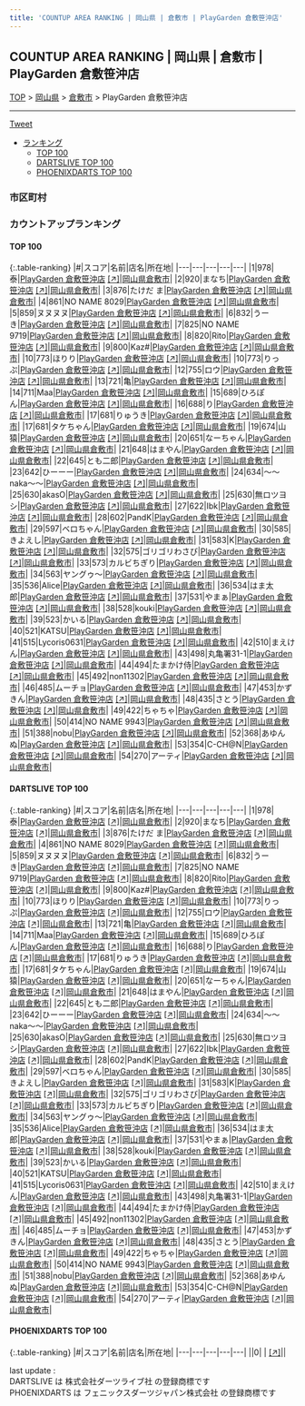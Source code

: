 ```yaml
---
title: 'COUNTUP AREA RANKING | 岡山県 | 倉敷市 | PlayGarden 倉敷笹沖店'
---
```

## COUNTUP AREA RANKING | 岡山県 | 倉敷市 | PlayGarden 倉敷笹沖店

[TOP](/darts/rank/) > [岡山県](/darts/rank/岡山県/) > [倉敷市](/darts/rank/岡山県/倉敷市/) > PlayGarden 倉敷笹沖店

___

<a href="https://twitter.com/share?ref_src=twsrc%5Etfw" data-text="COUNTUP AREA RANKING | 岡山県倉敷市PlayGarden 倉敷笹沖店" class="twitter-share-button" data-hashtags="DARTSLIVE,PHOENIXDARTS,darts,ダーツ" data-show-count="false">Tweet</a>

* [ランキング](#カウントアップランキング)
    * [TOP 100](#top-100)
    * [DARTSLIVE TOP 100](#dartslive-top-100)
    * [PHOENIXDARTS TOP 100](#phoenixdarts-top-100)

### 市区町村

<ul>

</ul>

### カウントアップランキング

#### TOP 100



{:.table-ranking}
|#|スコア|名前|店名|所在地|
|---|---|---|---|---|
|1|978|<span class="rank-name-dl">泰</span>|<a href="/darts/rank/shops/ec34eab0a0c0198458d385ea46352d8f.html">PlayGarden 倉敷笹沖店</a> <a href="https://search.dartslive.com/jp/shop/ec34eab0a0c0198458d385ea46352d8f">[↗]</a>|<a href="/darts/rank/岡山県/倉敷市">岡山県倉敷市</a>|
|2|920|<span class="rank-name-dl">まなち</span>|<a href="/darts/rank/shops/ec34eab0a0c0198458d385ea46352d8f.html">PlayGarden 倉敷笹沖店</a> <a href="https://search.dartslive.com/jp/shop/ec34eab0a0c0198458d385ea46352d8f">[↗]</a>|<a href="/darts/rank/岡山県/倉敷市">岡山県倉敷市</a>|
|3|876|<span class="rank-name-dl">たけだ ま</span>|<a href="/darts/rank/shops/ec34eab0a0c0198458d385ea46352d8f.html">PlayGarden 倉敷笹沖店</a> <a href="https://search.dartslive.com/jp/shop/ec34eab0a0c0198458d385ea46352d8f">[↗]</a>|<a href="/darts/rank/岡山県/倉敷市">岡山県倉敷市</a>|
|4|861|<span class="rank-name-dl">NO NAME 8029</span>|<a href="/darts/rank/shops/ec34eab0a0c0198458d385ea46352d8f.html">PlayGarden 倉敷笹沖店</a> <a href="https://search.dartslive.com/jp/shop/ec34eab0a0c0198458d385ea46352d8f">[↗]</a>|<a href="/darts/rank/岡山県/倉敷市">岡山県倉敷市</a>|
|5|859|<span class="rank-name-dl">ヌヌヌヌ</span>|<a href="/darts/rank/shops/ec34eab0a0c0198458d385ea46352d8f.html">PlayGarden 倉敷笹沖店</a> <a href="https://search.dartslive.com/jp/shop/ec34eab0a0c0198458d385ea46352d8f">[↗]</a>|<a href="/darts/rank/岡山県/倉敷市">岡山県倉敷市</a>|
|6|832|<span class="rank-name-dl">うーき</span>|<a href="/darts/rank/shops/ec34eab0a0c0198458d385ea46352d8f.html">PlayGarden 倉敷笹沖店</a> <a href="https://search.dartslive.com/jp/shop/ec34eab0a0c0198458d385ea46352d8f">[↗]</a>|<a href="/darts/rank/岡山県/倉敷市">岡山県倉敷市</a>|
|7|825|<span class="rank-name-dl">NO NAME 9719</span>|<a href="/darts/rank/shops/ec34eab0a0c0198458d385ea46352d8f.html">PlayGarden 倉敷笹沖店</a> <a href="https://search.dartslive.com/jp/shop/ec34eab0a0c0198458d385ea46352d8f">[↗]</a>|<a href="/darts/rank/岡山県/倉敷市">岡山県倉敷市</a>|
|8|820|<span class="rank-name-dl">Rito</span>|<a href="/darts/rank/shops/ec34eab0a0c0198458d385ea46352d8f.html">PlayGarden 倉敷笹沖店</a> <a href="https://search.dartslive.com/jp/shop/ec34eab0a0c0198458d385ea46352d8f">[↗]</a>|<a href="/darts/rank/岡山県/倉敷市">岡山県倉敷市</a>|
|9|800|<span class="rank-name-dl">Kaz#</span>|<a href="/darts/rank/shops/ec34eab0a0c0198458d385ea46352d8f.html">PlayGarden 倉敷笹沖店</a> <a href="https://search.dartslive.com/jp/shop/ec34eab0a0c0198458d385ea46352d8f">[↗]</a>|<a href="/darts/rank/岡山県/倉敷市">岡山県倉敷市</a>|
|10|773|<span class="rank-name-dl">ほりり</span>|<a href="/darts/rank/shops/ec34eab0a0c0198458d385ea46352d8f.html">PlayGarden 倉敷笹沖店</a> <a href="https://search.dartslive.com/jp/shop/ec34eab0a0c0198458d385ea46352d8f">[↗]</a>|<a href="/darts/rank/岡山県/倉敷市">岡山県倉敷市</a>|
|10|773|<span class="rank-name-dl">りっぷ</span>|<a href="/darts/rank/shops/ec34eab0a0c0198458d385ea46352d8f.html">PlayGarden 倉敷笹沖店</a> <a href="https://search.dartslive.com/jp/shop/ec34eab0a0c0198458d385ea46352d8f">[↗]</a>|<a href="/darts/rank/岡山県/倉敷市">岡山県倉敷市</a>|
|12|755|<span class="rank-name-dl">ロウ</span>|<a href="/darts/rank/shops/ec34eab0a0c0198458d385ea46352d8f.html">PlayGarden 倉敷笹沖店</a> <a href="https://search.dartslive.com/jp/shop/ec34eab0a0c0198458d385ea46352d8f">[↗]</a>|<a href="/darts/rank/岡山県/倉敷市">岡山県倉敷市</a>|
|13|721|<span class="rank-name-dl">亀</span>|<a href="/darts/rank/shops/ec34eab0a0c0198458d385ea46352d8f.html">PlayGarden 倉敷笹沖店</a> <a href="https://search.dartslive.com/jp/shop/ec34eab0a0c0198458d385ea46352d8f">[↗]</a>|<a href="/darts/rank/岡山県/倉敷市">岡山県倉敷市</a>|
|14|711|<span class="rank-name-dl">Maa</span>|<a href="/darts/rank/shops/ec34eab0a0c0198458d385ea46352d8f.html">PlayGarden 倉敷笹沖店</a> <a href="https://search.dartslive.com/jp/shop/ec34eab0a0c0198458d385ea46352d8f">[↗]</a>|<a href="/darts/rank/岡山県/倉敷市">岡山県倉敷市</a>|
|15|689|<span class="rank-name-dl">ひろぽん</span>|<a href="/darts/rank/shops/ec34eab0a0c0198458d385ea46352d8f.html">PlayGarden 倉敷笹沖店</a> <a href="https://search.dartslive.com/jp/shop/ec34eab0a0c0198458d385ea46352d8f">[↗]</a>|<a href="/darts/rank/岡山県/倉敷市">岡山県倉敷市</a>|
|16|688|<span class="rank-name-dl">り</span>|<a href="/darts/rank/shops/ec34eab0a0c0198458d385ea46352d8f.html">PlayGarden 倉敷笹沖店</a> <a href="https://search.dartslive.com/jp/shop/ec34eab0a0c0198458d385ea46352d8f">[↗]</a>|<a href="/darts/rank/岡山県/倉敷市">岡山県倉敷市</a>|
|17|681|<span class="rank-name-dl">りゅうき</span>|<a href="/darts/rank/shops/ec34eab0a0c0198458d385ea46352d8f.html">PlayGarden 倉敷笹沖店</a> <a href="https://search.dartslive.com/jp/shop/ec34eab0a0c0198458d385ea46352d8f">[↗]</a>|<a href="/darts/rank/岡山県/倉敷市">岡山県倉敷市</a>|
|17|681|<span class="rank-name-dl">タケちゃん</span>|<a href="/darts/rank/shops/ec34eab0a0c0198458d385ea46352d8f.html">PlayGarden 倉敷笹沖店</a> <a href="https://search.dartslive.com/jp/shop/ec34eab0a0c0198458d385ea46352d8f">[↗]</a>|<a href="/darts/rank/岡山県/倉敷市">岡山県倉敷市</a>|
|19|674|<span class="rank-name-dl">山猿</span>|<a href="/darts/rank/shops/ec34eab0a0c0198458d385ea46352d8f.html">PlayGarden 倉敷笹沖店</a> <a href="https://search.dartslive.com/jp/shop/ec34eab0a0c0198458d385ea46352d8f">[↗]</a>|<a href="/darts/rank/岡山県/倉敷市">岡山県倉敷市</a>|
|20|651|<span class="rank-name-dl">なーちゃん</span>|<a href="/darts/rank/shops/ec34eab0a0c0198458d385ea46352d8f.html">PlayGarden 倉敷笹沖店</a> <a href="https://search.dartslive.com/jp/shop/ec34eab0a0c0198458d385ea46352d8f">[↗]</a>|<a href="/darts/rank/岡山県/倉敷市">岡山県倉敷市</a>|
|21|648|<span class="rank-name-dl">はまやん</span>|<a href="/darts/rank/shops/ec34eab0a0c0198458d385ea46352d8f.html">PlayGarden 倉敷笹沖店</a> <a href="https://search.dartslive.com/jp/shop/ec34eab0a0c0198458d385ea46352d8f">[↗]</a>|<a href="/darts/rank/岡山県/倉敷市">岡山県倉敷市</a>|
|22|645|<span class="rank-name-dl">とも二郎</span>|<a href="/darts/rank/shops/ec34eab0a0c0198458d385ea46352d8f.html">PlayGarden 倉敷笹沖店</a> <a href="https://search.dartslive.com/jp/shop/ec34eab0a0c0198458d385ea46352d8f">[↗]</a>|<a href="/darts/rank/岡山県/倉敷市">岡山県倉敷市</a>|
|23|642|<span class="rank-name-dl">ひーーー</span>|<a href="/darts/rank/shops/ec34eab0a0c0198458d385ea46352d8f.html">PlayGarden 倉敷笹沖店</a> <a href="https://search.dartslive.com/jp/shop/ec34eab0a0c0198458d385ea46352d8f">[↗]</a>|<a href="/darts/rank/岡山県/倉敷市">岡山県倉敷市</a>|
|24|634|<span class="rank-name-dl">～～naka～～</span>|<a href="/darts/rank/shops/ec34eab0a0c0198458d385ea46352d8f.html">PlayGarden 倉敷笹沖店</a> <a href="https://search.dartslive.com/jp/shop/ec34eab0a0c0198458d385ea46352d8f">[↗]</a>|<a href="/darts/rank/岡山県/倉敷市">岡山県倉敷市</a>|
|25|630|<span class="rank-name-dl">akasO</span>|<a href="/darts/rank/shops/ec34eab0a0c0198458d385ea46352d8f.html">PlayGarden 倉敷笹沖店</a> <a href="https://search.dartslive.com/jp/shop/ec34eab0a0c0198458d385ea46352d8f">[↗]</a>|<a href="/darts/rank/岡山県/倉敷市">岡山県倉敷市</a>|
|25|630|<span class="rank-name-dl">無ロツヨシ</span>|<a href="/darts/rank/shops/ec34eab0a0c0198458d385ea46352d8f.html">PlayGarden 倉敷笹沖店</a> <a href="https://search.dartslive.com/jp/shop/ec34eab0a0c0198458d385ea46352d8f">[↗]</a>|<a href="/darts/rank/岡山県/倉敷市">岡山県倉敷市</a>|
|27|622|<span class="rank-name-dl">Ibk</span>|<a href="/darts/rank/shops/ec34eab0a0c0198458d385ea46352d8f.html">PlayGarden 倉敷笹沖店</a> <a href="https://search.dartslive.com/jp/shop/ec34eab0a0c0198458d385ea46352d8f">[↗]</a>|<a href="/darts/rank/岡山県/倉敷市">岡山県倉敷市</a>|
|28|602|<span class="rank-name-dl">PandK</span>|<a href="/darts/rank/shops/ec34eab0a0c0198458d385ea46352d8f.html">PlayGarden 倉敷笹沖店</a> <a href="https://search.dartslive.com/jp/shop/ec34eab0a0c0198458d385ea46352d8f">[↗]</a>|<a href="/darts/rank/岡山県/倉敷市">岡山県倉敷市</a>|
|29|597|<span class="rank-name-dl">ベロちゃん</span>|<a href="/darts/rank/shops/ec34eab0a0c0198458d385ea46352d8f.html">PlayGarden 倉敷笹沖店</a> <a href="https://search.dartslive.com/jp/shop/ec34eab0a0c0198458d385ea46352d8f">[↗]</a>|<a href="/darts/rank/岡山県/倉敷市">岡山県倉敷市</a>|
|30|585|<span class="rank-name-dl">きよえし</span>|<a href="/darts/rank/shops/ec34eab0a0c0198458d385ea46352d8f.html">PlayGarden 倉敷笹沖店</a> <a href="https://search.dartslive.com/jp/shop/ec34eab0a0c0198458d385ea46352d8f">[↗]</a>|<a href="/darts/rank/岡山県/倉敷市">岡山県倉敷市</a>|
|31|583|<span class="rank-name-dl">K</span>|<a href="/darts/rank/shops/ec34eab0a0c0198458d385ea46352d8f.html">PlayGarden 倉敷笹沖店</a> <a href="https://search.dartslive.com/jp/shop/ec34eab0a0c0198458d385ea46352d8f">[↗]</a>|<a href="/darts/rank/岡山県/倉敷市">岡山県倉敷市</a>|
|32|575|<span class="rank-name-dl">ゴリゴリわさび</span>|<a href="/darts/rank/shops/ec34eab0a0c0198458d385ea46352d8f.html">PlayGarden 倉敷笹沖店</a> <a href="https://search.dartslive.com/jp/shop/ec34eab0a0c0198458d385ea46352d8f">[↗]</a>|<a href="/darts/rank/岡山県/倉敷市">岡山県倉敷市</a>|
|33|573|<span class="rank-name-dl">カルビちぎり</span>|<a href="/darts/rank/shops/ec34eab0a0c0198458d385ea46352d8f.html">PlayGarden 倉敷笹沖店</a> <a href="https://search.dartslive.com/jp/shop/ec34eab0a0c0198458d385ea46352d8f">[↗]</a>|<a href="/darts/rank/岡山県/倉敷市">岡山県倉敷市</a>|
|34|563|<span class="rank-name-dl">ヤングゥ～</span>|<a href="/darts/rank/shops/ec34eab0a0c0198458d385ea46352d8f.html">PlayGarden 倉敷笹沖店</a> <a href="https://search.dartslive.com/jp/shop/ec34eab0a0c0198458d385ea46352d8f">[↗]</a>|<a href="/darts/rank/岡山県/倉敷市">岡山県倉敷市</a>|
|35|536|<span class="rank-name-dl">Alice</span>|<a href="/darts/rank/shops/ec34eab0a0c0198458d385ea46352d8f.html">PlayGarden 倉敷笹沖店</a> <a href="https://search.dartslive.com/jp/shop/ec34eab0a0c0198458d385ea46352d8f">[↗]</a>|<a href="/darts/rank/岡山県/倉敷市">岡山県倉敷市</a>|
|36|534|<span class="rank-name-dl">はま太郎</span>|<a href="/darts/rank/shops/ec34eab0a0c0198458d385ea46352d8f.html">PlayGarden 倉敷笹沖店</a> <a href="https://search.dartslive.com/jp/shop/ec34eab0a0c0198458d385ea46352d8f">[↗]</a>|<a href="/darts/rank/岡山県/倉敷市">岡山県倉敷市</a>|
|37|531|<span class="rank-name-dl">やまぁ</span>|<a href="/darts/rank/shops/ec34eab0a0c0198458d385ea46352d8f.html">PlayGarden 倉敷笹沖店</a> <a href="https://search.dartslive.com/jp/shop/ec34eab0a0c0198458d385ea46352d8f">[↗]</a>|<a href="/darts/rank/岡山県/倉敷市">岡山県倉敷市</a>|
|38|528|<span class="rank-name-dl">kouki</span>|<a href="/darts/rank/shops/ec34eab0a0c0198458d385ea46352d8f.html">PlayGarden 倉敷笹沖店</a> <a href="https://search.dartslive.com/jp/shop/ec34eab0a0c0198458d385ea46352d8f">[↗]</a>|<a href="/darts/rank/岡山県/倉敷市">岡山県倉敷市</a>|
|39|523|<span class="rank-name-dl">かいる</span>|<a href="/darts/rank/shops/ec34eab0a0c0198458d385ea46352d8f.html">PlayGarden 倉敷笹沖店</a> <a href="https://search.dartslive.com/jp/shop/ec34eab0a0c0198458d385ea46352d8f">[↗]</a>|<a href="/darts/rank/岡山県/倉敷市">岡山県倉敷市</a>|
|40|521|<span class="rank-name-dl">KATSU</span>|<a href="/darts/rank/shops/ec34eab0a0c0198458d385ea46352d8f.html">PlayGarden 倉敷笹沖店</a> <a href="https://search.dartslive.com/jp/shop/ec34eab0a0c0198458d385ea46352d8f">[↗]</a>|<a href="/darts/rank/岡山県/倉敷市">岡山県倉敷市</a>|
|41|515|<span class="rank-name-dl">Lycoris0631</span>|<a href="/darts/rank/shops/ec34eab0a0c0198458d385ea46352d8f.html">PlayGarden 倉敷笹沖店</a> <a href="https://search.dartslive.com/jp/shop/ec34eab0a0c0198458d385ea46352d8f">[↗]</a>|<a href="/darts/rank/岡山県/倉敷市">岡山県倉敷市</a>|
|42|510|<span class="rank-name-dl">まえけん</span>|<a href="/darts/rank/shops/ec34eab0a0c0198458d385ea46352d8f.html">PlayGarden 倉敷笹沖店</a> <a href="https://search.dartslive.com/jp/shop/ec34eab0a0c0198458d385ea46352d8f">[↗]</a>|<a href="/darts/rank/岡山県/倉敷市">岡山県倉敷市</a>|
|43|498|<span class="rank-name-dl">丸亀署31-1</span>|<a href="/darts/rank/shops/ec34eab0a0c0198458d385ea46352d8f.html">PlayGarden 倉敷笹沖店</a> <a href="https://search.dartslive.com/jp/shop/ec34eab0a0c0198458d385ea46352d8f">[↗]</a>|<a href="/darts/rank/岡山県/倉敷市">岡山県倉敷市</a>|
|44|494|<span class="rank-name-dl">たまかけ侍</span>|<a href="/darts/rank/shops/ec34eab0a0c0198458d385ea46352d8f.html">PlayGarden 倉敷笹沖店</a> <a href="https://search.dartslive.com/jp/shop/ec34eab0a0c0198458d385ea46352d8f">[↗]</a>|<a href="/darts/rank/岡山県/倉敷市">岡山県倉敷市</a>|
|45|492|<span class="rank-name-dl">non11302</span>|<a href="/darts/rank/shops/ec34eab0a0c0198458d385ea46352d8f.html">PlayGarden 倉敷笹沖店</a> <a href="https://search.dartslive.com/jp/shop/ec34eab0a0c0198458d385ea46352d8f">[↗]</a>|<a href="/darts/rank/岡山県/倉敷市">岡山県倉敷市</a>|
|46|485|<span class="rank-name-dl">ムーチョ</span>|<a href="/darts/rank/shops/ec34eab0a0c0198458d385ea46352d8f.html">PlayGarden 倉敷笹沖店</a> <a href="https://search.dartslive.com/jp/shop/ec34eab0a0c0198458d385ea46352d8f">[↗]</a>|<a href="/darts/rank/岡山県/倉敷市">岡山県倉敷市</a>|
|47|453|<span class="rank-name-dl">かずきん</span>|<a href="/darts/rank/shops/ec34eab0a0c0198458d385ea46352d8f.html">PlayGarden 倉敷笹沖店</a> <a href="https://search.dartslive.com/jp/shop/ec34eab0a0c0198458d385ea46352d8f">[↗]</a>|<a href="/darts/rank/岡山県/倉敷市">岡山県倉敷市</a>|
|48|435|<span class="rank-name-dl">さとう</span>|<a href="/darts/rank/shops/ec34eab0a0c0198458d385ea46352d8f.html">PlayGarden 倉敷笹沖店</a> <a href="https://search.dartslive.com/jp/shop/ec34eab0a0c0198458d385ea46352d8f">[↗]</a>|<a href="/darts/rank/岡山県/倉敷市">岡山県倉敷市</a>|
|49|422|<span class="rank-name-dl">ちゃちゃ</span>|<a href="/darts/rank/shops/ec34eab0a0c0198458d385ea46352d8f.html">PlayGarden 倉敷笹沖店</a> <a href="https://search.dartslive.com/jp/shop/ec34eab0a0c0198458d385ea46352d8f">[↗]</a>|<a href="/darts/rank/岡山県/倉敷市">岡山県倉敷市</a>|
|50|414|<span class="rank-name-dl">NO NAME 9943</span>|<a href="/darts/rank/shops/ec34eab0a0c0198458d385ea46352d8f.html">PlayGarden 倉敷笹沖店</a> <a href="https://search.dartslive.com/jp/shop/ec34eab0a0c0198458d385ea46352d8f">[↗]</a>|<a href="/darts/rank/岡山県/倉敷市">岡山県倉敷市</a>|
|51|388|<span class="rank-name-dl">nobu</span>|<a href="/darts/rank/shops/ec34eab0a0c0198458d385ea46352d8f.html">PlayGarden 倉敷笹沖店</a> <a href="https://search.dartslive.com/jp/shop/ec34eab0a0c0198458d385ea46352d8f">[↗]</a>|<a href="/darts/rank/岡山県/倉敷市">岡山県倉敷市</a>|
|52|368|<span class="rank-name-dl">あゆんぬ</span>|<a href="/darts/rank/shops/ec34eab0a0c0198458d385ea46352d8f.html">PlayGarden 倉敷笹沖店</a> <a href="https://search.dartslive.com/jp/shop/ec34eab0a0c0198458d385ea46352d8f">[↗]</a>|<a href="/darts/rank/岡山県/倉敷市">岡山県倉敷市</a>|
|53|354|<span class="rank-name-dl">C-CH@N</span>|<a href="/darts/rank/shops/ec34eab0a0c0198458d385ea46352d8f.html">PlayGarden 倉敷笹沖店</a> <a href="https://search.dartslive.com/jp/shop/ec34eab0a0c0198458d385ea46352d8f">[↗]</a>|<a href="/darts/rank/岡山県/倉敷市">岡山県倉敷市</a>|
|54|270|<span class="rank-name-dl">アーティ</span>|<a href="/darts/rank/shops/ec34eab0a0c0198458d385ea46352d8f.html">PlayGarden 倉敷笹沖店</a> <a href="https://search.dartslive.com/jp/shop/ec34eab0a0c0198458d385ea46352d8f">[↗]</a>|<a href="/darts/rank/岡山県/倉敷市">岡山県倉敷市</a>|


#### DARTSLIVE TOP 100



{:.table-ranking}
|#|スコア|名前|店名|所在地|
|---|---|---|---|---|
|1|978|<span class="rank-name-dl">泰</span>|<a href="/darts/rank/shops/ec34eab0a0c0198458d385ea46352d8f.html">PlayGarden 倉敷笹沖店</a> <a href="https://search.dartslive.com/jp/shop/ec34eab0a0c0198458d385ea46352d8f">[↗]</a>|<a href="/darts/rank/岡山県/倉敷市">岡山県倉敷市</a>|
|2|920|<span class="rank-name-dl">まなち</span>|<a href="/darts/rank/shops/ec34eab0a0c0198458d385ea46352d8f.html">PlayGarden 倉敷笹沖店</a> <a href="https://search.dartslive.com/jp/shop/ec34eab0a0c0198458d385ea46352d8f">[↗]</a>|<a href="/darts/rank/岡山県/倉敷市">岡山県倉敷市</a>|
|3|876|<span class="rank-name-dl">たけだ ま</span>|<a href="/darts/rank/shops/ec34eab0a0c0198458d385ea46352d8f.html">PlayGarden 倉敷笹沖店</a> <a href="https://search.dartslive.com/jp/shop/ec34eab0a0c0198458d385ea46352d8f">[↗]</a>|<a href="/darts/rank/岡山県/倉敷市">岡山県倉敷市</a>|
|4|861|<span class="rank-name-dl">NO NAME 8029</span>|<a href="/darts/rank/shops/ec34eab0a0c0198458d385ea46352d8f.html">PlayGarden 倉敷笹沖店</a> <a href="https://search.dartslive.com/jp/shop/ec34eab0a0c0198458d385ea46352d8f">[↗]</a>|<a href="/darts/rank/岡山県/倉敷市">岡山県倉敷市</a>|
|5|859|<span class="rank-name-dl">ヌヌヌヌ</span>|<a href="/darts/rank/shops/ec34eab0a0c0198458d385ea46352d8f.html">PlayGarden 倉敷笹沖店</a> <a href="https://search.dartslive.com/jp/shop/ec34eab0a0c0198458d385ea46352d8f">[↗]</a>|<a href="/darts/rank/岡山県/倉敷市">岡山県倉敷市</a>|
|6|832|<span class="rank-name-dl">うーき</span>|<a href="/darts/rank/shops/ec34eab0a0c0198458d385ea46352d8f.html">PlayGarden 倉敷笹沖店</a> <a href="https://search.dartslive.com/jp/shop/ec34eab0a0c0198458d385ea46352d8f">[↗]</a>|<a href="/darts/rank/岡山県/倉敷市">岡山県倉敷市</a>|
|7|825|<span class="rank-name-dl">NO NAME 9719</span>|<a href="/darts/rank/shops/ec34eab0a0c0198458d385ea46352d8f.html">PlayGarden 倉敷笹沖店</a> <a href="https://search.dartslive.com/jp/shop/ec34eab0a0c0198458d385ea46352d8f">[↗]</a>|<a href="/darts/rank/岡山県/倉敷市">岡山県倉敷市</a>|
|8|820|<span class="rank-name-dl">Rito</span>|<a href="/darts/rank/shops/ec34eab0a0c0198458d385ea46352d8f.html">PlayGarden 倉敷笹沖店</a> <a href="https://search.dartslive.com/jp/shop/ec34eab0a0c0198458d385ea46352d8f">[↗]</a>|<a href="/darts/rank/岡山県/倉敷市">岡山県倉敷市</a>|
|9|800|<span class="rank-name-dl">Kaz#</span>|<a href="/darts/rank/shops/ec34eab0a0c0198458d385ea46352d8f.html">PlayGarden 倉敷笹沖店</a> <a href="https://search.dartslive.com/jp/shop/ec34eab0a0c0198458d385ea46352d8f">[↗]</a>|<a href="/darts/rank/岡山県/倉敷市">岡山県倉敷市</a>|
|10|773|<span class="rank-name-dl">ほりり</span>|<a href="/darts/rank/shops/ec34eab0a0c0198458d385ea46352d8f.html">PlayGarden 倉敷笹沖店</a> <a href="https://search.dartslive.com/jp/shop/ec34eab0a0c0198458d385ea46352d8f">[↗]</a>|<a href="/darts/rank/岡山県/倉敷市">岡山県倉敷市</a>|
|10|773|<span class="rank-name-dl">りっぷ</span>|<a href="/darts/rank/shops/ec34eab0a0c0198458d385ea46352d8f.html">PlayGarden 倉敷笹沖店</a> <a href="https://search.dartslive.com/jp/shop/ec34eab0a0c0198458d385ea46352d8f">[↗]</a>|<a href="/darts/rank/岡山県/倉敷市">岡山県倉敷市</a>|
|12|755|<span class="rank-name-dl">ロウ</span>|<a href="/darts/rank/shops/ec34eab0a0c0198458d385ea46352d8f.html">PlayGarden 倉敷笹沖店</a> <a href="https://search.dartslive.com/jp/shop/ec34eab0a0c0198458d385ea46352d8f">[↗]</a>|<a href="/darts/rank/岡山県/倉敷市">岡山県倉敷市</a>|
|13|721|<span class="rank-name-dl">亀</span>|<a href="/darts/rank/shops/ec34eab0a0c0198458d385ea46352d8f.html">PlayGarden 倉敷笹沖店</a> <a href="https://search.dartslive.com/jp/shop/ec34eab0a0c0198458d385ea46352d8f">[↗]</a>|<a href="/darts/rank/岡山県/倉敷市">岡山県倉敷市</a>|
|14|711|<span class="rank-name-dl">Maa</span>|<a href="/darts/rank/shops/ec34eab0a0c0198458d385ea46352d8f.html">PlayGarden 倉敷笹沖店</a> <a href="https://search.dartslive.com/jp/shop/ec34eab0a0c0198458d385ea46352d8f">[↗]</a>|<a href="/darts/rank/岡山県/倉敷市">岡山県倉敷市</a>|
|15|689|<span class="rank-name-dl">ひろぽん</span>|<a href="/darts/rank/shops/ec34eab0a0c0198458d385ea46352d8f.html">PlayGarden 倉敷笹沖店</a> <a href="https://search.dartslive.com/jp/shop/ec34eab0a0c0198458d385ea46352d8f">[↗]</a>|<a href="/darts/rank/岡山県/倉敷市">岡山県倉敷市</a>|
|16|688|<span class="rank-name-dl">り</span>|<a href="/darts/rank/shops/ec34eab0a0c0198458d385ea46352d8f.html">PlayGarden 倉敷笹沖店</a> <a href="https://search.dartslive.com/jp/shop/ec34eab0a0c0198458d385ea46352d8f">[↗]</a>|<a href="/darts/rank/岡山県/倉敷市">岡山県倉敷市</a>|
|17|681|<span class="rank-name-dl">りゅうき</span>|<a href="/darts/rank/shops/ec34eab0a0c0198458d385ea46352d8f.html">PlayGarden 倉敷笹沖店</a> <a href="https://search.dartslive.com/jp/shop/ec34eab0a0c0198458d385ea46352d8f">[↗]</a>|<a href="/darts/rank/岡山県/倉敷市">岡山県倉敷市</a>|
|17|681|<span class="rank-name-dl">タケちゃん</span>|<a href="/darts/rank/shops/ec34eab0a0c0198458d385ea46352d8f.html">PlayGarden 倉敷笹沖店</a> <a href="https://search.dartslive.com/jp/shop/ec34eab0a0c0198458d385ea46352d8f">[↗]</a>|<a href="/darts/rank/岡山県/倉敷市">岡山県倉敷市</a>|
|19|674|<span class="rank-name-dl">山猿</span>|<a href="/darts/rank/shops/ec34eab0a0c0198458d385ea46352d8f.html">PlayGarden 倉敷笹沖店</a> <a href="https://search.dartslive.com/jp/shop/ec34eab0a0c0198458d385ea46352d8f">[↗]</a>|<a href="/darts/rank/岡山県/倉敷市">岡山県倉敷市</a>|
|20|651|<span class="rank-name-dl">なーちゃん</span>|<a href="/darts/rank/shops/ec34eab0a0c0198458d385ea46352d8f.html">PlayGarden 倉敷笹沖店</a> <a href="https://search.dartslive.com/jp/shop/ec34eab0a0c0198458d385ea46352d8f">[↗]</a>|<a href="/darts/rank/岡山県/倉敷市">岡山県倉敷市</a>|
|21|648|<span class="rank-name-dl">はまやん</span>|<a href="/darts/rank/shops/ec34eab0a0c0198458d385ea46352d8f.html">PlayGarden 倉敷笹沖店</a> <a href="https://search.dartslive.com/jp/shop/ec34eab0a0c0198458d385ea46352d8f">[↗]</a>|<a href="/darts/rank/岡山県/倉敷市">岡山県倉敷市</a>|
|22|645|<span class="rank-name-dl">とも二郎</span>|<a href="/darts/rank/shops/ec34eab0a0c0198458d385ea46352d8f.html">PlayGarden 倉敷笹沖店</a> <a href="https://search.dartslive.com/jp/shop/ec34eab0a0c0198458d385ea46352d8f">[↗]</a>|<a href="/darts/rank/岡山県/倉敷市">岡山県倉敷市</a>|
|23|642|<span class="rank-name-dl">ひーーー</span>|<a href="/darts/rank/shops/ec34eab0a0c0198458d385ea46352d8f.html">PlayGarden 倉敷笹沖店</a> <a href="https://search.dartslive.com/jp/shop/ec34eab0a0c0198458d385ea46352d8f">[↗]</a>|<a href="/darts/rank/岡山県/倉敷市">岡山県倉敷市</a>|
|24|634|<span class="rank-name-dl">～～naka～～</span>|<a href="/darts/rank/shops/ec34eab0a0c0198458d385ea46352d8f.html">PlayGarden 倉敷笹沖店</a> <a href="https://search.dartslive.com/jp/shop/ec34eab0a0c0198458d385ea46352d8f">[↗]</a>|<a href="/darts/rank/岡山県/倉敷市">岡山県倉敷市</a>|
|25|630|<span class="rank-name-dl">akasO</span>|<a href="/darts/rank/shops/ec34eab0a0c0198458d385ea46352d8f.html">PlayGarden 倉敷笹沖店</a> <a href="https://search.dartslive.com/jp/shop/ec34eab0a0c0198458d385ea46352d8f">[↗]</a>|<a href="/darts/rank/岡山県/倉敷市">岡山県倉敷市</a>|
|25|630|<span class="rank-name-dl">無ロツヨシ</span>|<a href="/darts/rank/shops/ec34eab0a0c0198458d385ea46352d8f.html">PlayGarden 倉敷笹沖店</a> <a href="https://search.dartslive.com/jp/shop/ec34eab0a0c0198458d385ea46352d8f">[↗]</a>|<a href="/darts/rank/岡山県/倉敷市">岡山県倉敷市</a>|
|27|622|<span class="rank-name-dl">Ibk</span>|<a href="/darts/rank/shops/ec34eab0a0c0198458d385ea46352d8f.html">PlayGarden 倉敷笹沖店</a> <a href="https://search.dartslive.com/jp/shop/ec34eab0a0c0198458d385ea46352d8f">[↗]</a>|<a href="/darts/rank/岡山県/倉敷市">岡山県倉敷市</a>|
|28|602|<span class="rank-name-dl">PandK</span>|<a href="/darts/rank/shops/ec34eab0a0c0198458d385ea46352d8f.html">PlayGarden 倉敷笹沖店</a> <a href="https://search.dartslive.com/jp/shop/ec34eab0a0c0198458d385ea46352d8f">[↗]</a>|<a href="/darts/rank/岡山県/倉敷市">岡山県倉敷市</a>|
|29|597|<span class="rank-name-dl">ベロちゃん</span>|<a href="/darts/rank/shops/ec34eab0a0c0198458d385ea46352d8f.html">PlayGarden 倉敷笹沖店</a> <a href="https://search.dartslive.com/jp/shop/ec34eab0a0c0198458d385ea46352d8f">[↗]</a>|<a href="/darts/rank/岡山県/倉敷市">岡山県倉敷市</a>|
|30|585|<span class="rank-name-dl">きよえし</span>|<a href="/darts/rank/shops/ec34eab0a0c0198458d385ea46352d8f.html">PlayGarden 倉敷笹沖店</a> <a href="https://search.dartslive.com/jp/shop/ec34eab0a0c0198458d385ea46352d8f">[↗]</a>|<a href="/darts/rank/岡山県/倉敷市">岡山県倉敷市</a>|
|31|583|<span class="rank-name-dl">K</span>|<a href="/darts/rank/shops/ec34eab0a0c0198458d385ea46352d8f.html">PlayGarden 倉敷笹沖店</a> <a href="https://search.dartslive.com/jp/shop/ec34eab0a0c0198458d385ea46352d8f">[↗]</a>|<a href="/darts/rank/岡山県/倉敷市">岡山県倉敷市</a>|
|32|575|<span class="rank-name-dl">ゴリゴリわさび</span>|<a href="/darts/rank/shops/ec34eab0a0c0198458d385ea46352d8f.html">PlayGarden 倉敷笹沖店</a> <a href="https://search.dartslive.com/jp/shop/ec34eab0a0c0198458d385ea46352d8f">[↗]</a>|<a href="/darts/rank/岡山県/倉敷市">岡山県倉敷市</a>|
|33|573|<span class="rank-name-dl">カルビちぎり</span>|<a href="/darts/rank/shops/ec34eab0a0c0198458d385ea46352d8f.html">PlayGarden 倉敷笹沖店</a> <a href="https://search.dartslive.com/jp/shop/ec34eab0a0c0198458d385ea46352d8f">[↗]</a>|<a href="/darts/rank/岡山県/倉敷市">岡山県倉敷市</a>|
|34|563|<span class="rank-name-dl">ヤングゥ～</span>|<a href="/darts/rank/shops/ec34eab0a0c0198458d385ea46352d8f.html">PlayGarden 倉敷笹沖店</a> <a href="https://search.dartslive.com/jp/shop/ec34eab0a0c0198458d385ea46352d8f">[↗]</a>|<a href="/darts/rank/岡山県/倉敷市">岡山県倉敷市</a>|
|35|536|<span class="rank-name-dl">Alice</span>|<a href="/darts/rank/shops/ec34eab0a0c0198458d385ea46352d8f.html">PlayGarden 倉敷笹沖店</a> <a href="https://search.dartslive.com/jp/shop/ec34eab0a0c0198458d385ea46352d8f">[↗]</a>|<a href="/darts/rank/岡山県/倉敷市">岡山県倉敷市</a>|
|36|534|<span class="rank-name-dl">はま太郎</span>|<a href="/darts/rank/shops/ec34eab0a0c0198458d385ea46352d8f.html">PlayGarden 倉敷笹沖店</a> <a href="https://search.dartslive.com/jp/shop/ec34eab0a0c0198458d385ea46352d8f">[↗]</a>|<a href="/darts/rank/岡山県/倉敷市">岡山県倉敷市</a>|
|37|531|<span class="rank-name-dl">やまぁ</span>|<a href="/darts/rank/shops/ec34eab0a0c0198458d385ea46352d8f.html">PlayGarden 倉敷笹沖店</a> <a href="https://search.dartslive.com/jp/shop/ec34eab0a0c0198458d385ea46352d8f">[↗]</a>|<a href="/darts/rank/岡山県/倉敷市">岡山県倉敷市</a>|
|38|528|<span class="rank-name-dl">kouki</span>|<a href="/darts/rank/shops/ec34eab0a0c0198458d385ea46352d8f.html">PlayGarden 倉敷笹沖店</a> <a href="https://search.dartslive.com/jp/shop/ec34eab0a0c0198458d385ea46352d8f">[↗]</a>|<a href="/darts/rank/岡山県/倉敷市">岡山県倉敷市</a>|
|39|523|<span class="rank-name-dl">かいる</span>|<a href="/darts/rank/shops/ec34eab0a0c0198458d385ea46352d8f.html">PlayGarden 倉敷笹沖店</a> <a href="https://search.dartslive.com/jp/shop/ec34eab0a0c0198458d385ea46352d8f">[↗]</a>|<a href="/darts/rank/岡山県/倉敷市">岡山県倉敷市</a>|
|40|521|<span class="rank-name-dl">KATSU</span>|<a href="/darts/rank/shops/ec34eab0a0c0198458d385ea46352d8f.html">PlayGarden 倉敷笹沖店</a> <a href="https://search.dartslive.com/jp/shop/ec34eab0a0c0198458d385ea46352d8f">[↗]</a>|<a href="/darts/rank/岡山県/倉敷市">岡山県倉敷市</a>|
|41|515|<span class="rank-name-dl">Lycoris0631</span>|<a href="/darts/rank/shops/ec34eab0a0c0198458d385ea46352d8f.html">PlayGarden 倉敷笹沖店</a> <a href="https://search.dartslive.com/jp/shop/ec34eab0a0c0198458d385ea46352d8f">[↗]</a>|<a href="/darts/rank/岡山県/倉敷市">岡山県倉敷市</a>|
|42|510|<span class="rank-name-dl">まえけん</span>|<a href="/darts/rank/shops/ec34eab0a0c0198458d385ea46352d8f.html">PlayGarden 倉敷笹沖店</a> <a href="https://search.dartslive.com/jp/shop/ec34eab0a0c0198458d385ea46352d8f">[↗]</a>|<a href="/darts/rank/岡山県/倉敷市">岡山県倉敷市</a>|
|43|498|<span class="rank-name-dl">丸亀署31-1</span>|<a href="/darts/rank/shops/ec34eab0a0c0198458d385ea46352d8f.html">PlayGarden 倉敷笹沖店</a> <a href="https://search.dartslive.com/jp/shop/ec34eab0a0c0198458d385ea46352d8f">[↗]</a>|<a href="/darts/rank/岡山県/倉敷市">岡山県倉敷市</a>|
|44|494|<span class="rank-name-dl">たまかけ侍</span>|<a href="/darts/rank/shops/ec34eab0a0c0198458d385ea46352d8f.html">PlayGarden 倉敷笹沖店</a> <a href="https://search.dartslive.com/jp/shop/ec34eab0a0c0198458d385ea46352d8f">[↗]</a>|<a href="/darts/rank/岡山県/倉敷市">岡山県倉敷市</a>|
|45|492|<span class="rank-name-dl">non11302</span>|<a href="/darts/rank/shops/ec34eab0a0c0198458d385ea46352d8f.html">PlayGarden 倉敷笹沖店</a> <a href="https://search.dartslive.com/jp/shop/ec34eab0a0c0198458d385ea46352d8f">[↗]</a>|<a href="/darts/rank/岡山県/倉敷市">岡山県倉敷市</a>|
|46|485|<span class="rank-name-dl">ムーチョ</span>|<a href="/darts/rank/shops/ec34eab0a0c0198458d385ea46352d8f.html">PlayGarden 倉敷笹沖店</a> <a href="https://search.dartslive.com/jp/shop/ec34eab0a0c0198458d385ea46352d8f">[↗]</a>|<a href="/darts/rank/岡山県/倉敷市">岡山県倉敷市</a>|
|47|453|<span class="rank-name-dl">かずきん</span>|<a href="/darts/rank/shops/ec34eab0a0c0198458d385ea46352d8f.html">PlayGarden 倉敷笹沖店</a> <a href="https://search.dartslive.com/jp/shop/ec34eab0a0c0198458d385ea46352d8f">[↗]</a>|<a href="/darts/rank/岡山県/倉敷市">岡山県倉敷市</a>|
|48|435|<span class="rank-name-dl">さとう</span>|<a href="/darts/rank/shops/ec34eab0a0c0198458d385ea46352d8f.html">PlayGarden 倉敷笹沖店</a> <a href="https://search.dartslive.com/jp/shop/ec34eab0a0c0198458d385ea46352d8f">[↗]</a>|<a href="/darts/rank/岡山県/倉敷市">岡山県倉敷市</a>|
|49|422|<span class="rank-name-dl">ちゃちゃ</span>|<a href="/darts/rank/shops/ec34eab0a0c0198458d385ea46352d8f.html">PlayGarden 倉敷笹沖店</a> <a href="https://search.dartslive.com/jp/shop/ec34eab0a0c0198458d385ea46352d8f">[↗]</a>|<a href="/darts/rank/岡山県/倉敷市">岡山県倉敷市</a>|
|50|414|<span class="rank-name-dl">NO NAME 9943</span>|<a href="/darts/rank/shops/ec34eab0a0c0198458d385ea46352d8f.html">PlayGarden 倉敷笹沖店</a> <a href="https://search.dartslive.com/jp/shop/ec34eab0a0c0198458d385ea46352d8f">[↗]</a>|<a href="/darts/rank/岡山県/倉敷市">岡山県倉敷市</a>|
|51|388|<span class="rank-name-dl">nobu</span>|<a href="/darts/rank/shops/ec34eab0a0c0198458d385ea46352d8f.html">PlayGarden 倉敷笹沖店</a> <a href="https://search.dartslive.com/jp/shop/ec34eab0a0c0198458d385ea46352d8f">[↗]</a>|<a href="/darts/rank/岡山県/倉敷市">岡山県倉敷市</a>|
|52|368|<span class="rank-name-dl">あゆんぬ</span>|<a href="/darts/rank/shops/ec34eab0a0c0198458d385ea46352d8f.html">PlayGarden 倉敷笹沖店</a> <a href="https://search.dartslive.com/jp/shop/ec34eab0a0c0198458d385ea46352d8f">[↗]</a>|<a href="/darts/rank/岡山県/倉敷市">岡山県倉敷市</a>|
|53|354|<span class="rank-name-dl">C-CH@N</span>|<a href="/darts/rank/shops/ec34eab0a0c0198458d385ea46352d8f.html">PlayGarden 倉敷笹沖店</a> <a href="https://search.dartslive.com/jp/shop/ec34eab0a0c0198458d385ea46352d8f">[↗]</a>|<a href="/darts/rank/岡山県/倉敷市">岡山県倉敷市</a>|
|54|270|<span class="rank-name-dl">アーティ</span>|<a href="/darts/rank/shops/ec34eab0a0c0198458d385ea46352d8f.html">PlayGarden 倉敷笹沖店</a> <a href="https://search.dartslive.com/jp/shop/ec34eab0a0c0198458d385ea46352d8f">[↗]</a>|<a href="/darts/rank/岡山県/倉敷市">岡山県倉敷市</a>|


#### PHOENIXDARTS TOP 100



{:.table-ranking}
|#|スコア|名前|店名|所在地|
|---|---|---|---|---|
||0|<span class="rank-name-dl"> </span>|<a href="/darts/rank/shops/.html"></a> <a href="">[↗]</a>|<a href="/darts/rank//"></a>|


<div class="footer border-top border-gray-light mt-5 pt-3 text-right text-gray">
    last update : <span style="font-weight: italic" id="foot_last_modified"></span><br />
    DARTSLIVE は 株式会社ダーツライブ社 の登録商標です<br />
    PHOENIXDARTS は フェニックスダーツジャパン株式会社 の登録商標です<br />
</div>

<script src="https://cdnjs.cloudflare.com/ajax/libs/jquery.tablesorter/2.31.3/js/jquery.tablesorter.min.js" integrity="sha512-qzgd5cYSZcosqpzpn7zF2ZId8f/8CHmFKZ8j7mU4OUXTNRd5g+ZHBPsgKEwoqxCtdQvExE5LprwwPAgoicguNg==" crossorigin="anonymous" referrerpolicy="no-referrer"></script>
<link rel="stylesheet" href="https://cdnjs.cloudflare.com/ajax/libs/jquery.tablesorter/2.31.3/css/theme.default.min.css" integrity="sha512-wghhOJkjQX0Lh3NSWvNKeZ0ZpNn+SPVXX1Qyc9OCaogADktxrBiBdKGDoqVUOyhStvMBmJQ8ZdMHiR3wuEq8+w==" crossorigin="anonymous" referrerpolicy="no-referrer" />
<script>
$(function() {
    $(".table-ranking").tablesorter({sortList:[[0, 0]]});
    $("#foot_last_modified").text(formatDate(new Date(document.lastModified), 'yyyy-MM-dd HH:mm:ss'));
});
</script>

<script async src="https://platform.twitter.com/widgets.js" charset="utf-8"></script>